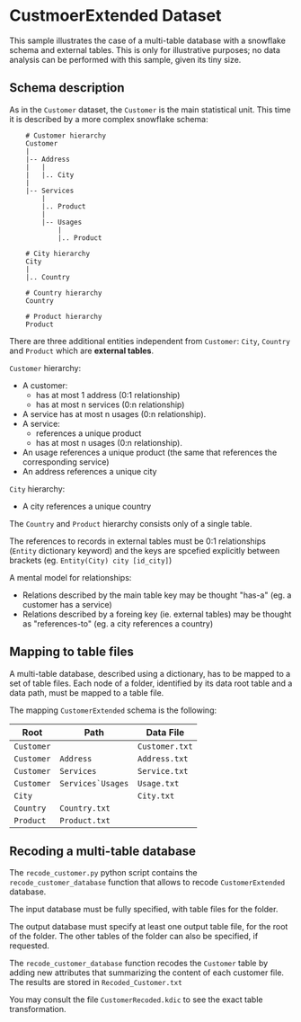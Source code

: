 # CustmoerExtended Dataset
This sample illustrates the case of a multi-table database with a snowflake schema and external
tables. This is only for illustrative purposes; no data analysis can be performed with this sample,
given its tiny size.

## Schema description

As in the `Customer` dataset, the `Customer` is the main statistical unit. This time it is described 
by a more complex snowflake schema:
```
    # Customer hierarchy
    Customer
    |
    |-- Address
    |   |
    |   |.. City
    |
    |-- Services
        |
        |.. Product
        |
        |-- Usages
            |
            |.. Product

    # City hierarchy
    City
    |
    |.. Country

    # Country hierarchy
    Country

    # Product hierarchy
    Product

```      
There are three additional entities independent from `Customer`: `City`, `Country` and `Product`
which are **external tables**.

`Customer` hierarchy:
- A customer:
  - has at most 1 address (0:1 relationship)
  - has at most n services (0:n relationship)
- A service has at most n usages (0:n relationship).
- A service:
  - references a unique product
  - has at most n usages (0:n relationship).
- An usage references a unique product (the same that references the corresponding service)
- An address references a unique city

`City` hierarchy:
- A city references a unique country


The `Country` and `Product` hierarchy consists only of a single table.

The references to records in external tables must be 0:1 relationships (`Entity` dictionary keyword)
and the keys are spcefied explicitly between brackets (eg. `Entity(City) city [id_city]`)

A mental model for relationships:
- Relations described by the main table key may be thought "has-a" (eg. a customer has
  a service)
- Relations described by a foreing key (ie. external tables) may be thought as "references-to" (eg.
  a city references a country)


## Mapping to table files
A multi-table database, described using a dictionary, has to be mapped to a set of table files. Each
node of a folder, identified by its data root table and a data path, must be mapped to a table file.

The mapping `CustomerExtended` schema is the following:

| Root       | Path                 | Data File      |
|------------|----------------------|----------------|
| `Customer` |                      | `Customer.txt` |
| `Customer` |  `Address`           | `Address.txt`  |
| `Customer` |  `Services`          | `Service.txt`  |
| `Customer` |  ``Services`Usages`` | `Usage.txt`    |
| `City`     |                      | `City.txt`     |
| `Country`                         | `Country.txt`  |
| `Product`                         | `Product.txt`  |


## Recoding a multi-table database

The `recode_customer.py` python script contains the `recode_customer_database` function that allows
to recode `CustomerExtended` database.

The input database must be fully specified, with table files for the folder.

The output database must specify at least one output table file, for the root of the folder.
The other tables of the folder can also be specified, if requested.

The `recode_customer_database` function recodes the `Customer` table by adding new attributes that
summarizing the content of each customer file. The results are stored in `Recoded_Customer.txt`

You may consult the file `CustomerRecoded.kdic` to see the exact table transformation.
